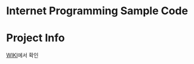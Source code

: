 # Internet Programming Sample Code

# Project Info
[WIKI](https://github.com/leeyeoninha/inProg/wiki)에서 확인
